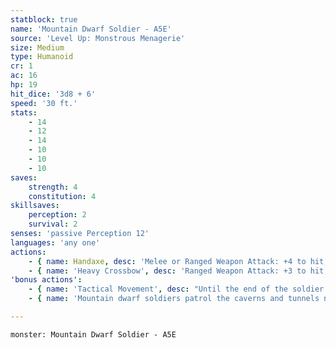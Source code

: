 ```yaml
---
statblock: true
name: 'Mountain Dwarf Soldier - A5E'
source: 'Level Up: Monstrous Menagerie'
size: Medium
type: Humanoid
cr: 1
ac: 16
hp: 19
hit_dice: '3d8 + 6'
speed: '30 ft.'
stats:
    - 14
    - 12
    - 14
    - 10
    - 10
    - 10
saves:
    strength: 4
    constitution: 4
skillsaves:
    perception: 2
    survival: 2
senses: 'passive Perception 12'
languages: 'any one'
actions:
    - { name: Handaxe, desc: 'Melee or Ranged Weapon Attack: +4 to hit, reach 5 ft. or range 20/60 ft., one target. Hit: 5 (1d6 + 2) slashing damage, or 9 (2d6 + 2) slashing damage if within 5 feet of an ally that is not incapacitated.' }
    - { name: 'Heavy Crossbow', desc: 'Ranged Weapon Attack: +3 to hit, range 100/400 ft., one target. Hit: 6 (1d10 + 1) piercing damage.' }
'bonus actions':
    - { name: 'Tactical Movement', desc: "Until the end of the soldier's turn, their Speed is halved and their movement doesn't provoke opportunity attacks." }
    - { name: 'Mountain dwarf soldiers patrol the caverns and tunnels near dwarf settlements', desc: '' }

---
```

```statblock
monster: Mountain Dwarf Soldier - A5E
```
